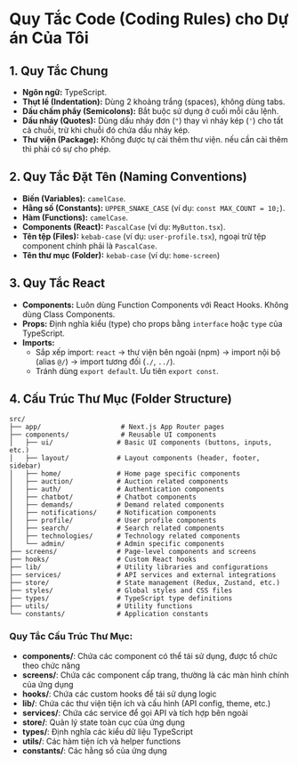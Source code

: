 # Quy Tắc Code (Coding Rules) cho Dự án Của Tôi

## 1. Quy Tắc Chung
- **Ngôn ngữ:** TypeScript.
- **Thụt lề (Indentation):** Dùng 2 khoảng trắng (spaces), không dùng tabs.
- **Dấu chấm phẩy (Semicolons):** Bắt buộc sử dụng ở cuối mỗi câu lệnh.
- **Dấu nháy (Quotes):** Dùng dấu nháy đơn (`"`) thay vì nháy kép (`'`) cho tất cả chuỗi, trừ khi chuỗi đó chứa dấu nháy kép.
- **Thư viện (Package):** Không được tự cài thêm thư viện. nếu cần cài thêm thì phải có sự cho phép.

## 2. Quy Tắc Đặt Tên (Naming Conventions)
- **Biến (Variables):** `camelCase`.
- **Hằng số (Constants):** `UPPER_SNAKE_CASE` (ví dụ: `const MAX_COUNT = 10;`).
- **Hàm (Functions):** `camelCase`.
- **Components (React):** `PascalCase` (ví dụ: `MyButton.tsx`).
- **Tên tệp (Files):** `kebab-case` (ví dụ: `user-profile.tsx`), ngoại trừ tệp component chính phải là `PascalCase`.
- **Tên thư mục (Folder):** `kebab-case` (ví dụ: `home-screen`)

## 3. Quy Tắc React
- **Components:** Luôn dùng Function Components với React Hooks. Không dùng Class Components.
- **Props:** Định nghĩa kiểu (type) cho props bằng `interface` hoặc `type` của TypeScript.
- **Imports:**
    - Sắp xếp import: `react` -> thư viện bên ngoài (npm) -> import nội bộ (alias `@/`) -> import tương đối (`./`, `../`).
    - Tránh dùng `export default`. Ưu tiên `export const`.

## 4. Cấu Trúc Thư Mục (Folder Structure)
```
src/
├── app/                    # Next.js App Router pages
├── components/             # Reusable UI components
│   ├── ui/                # Basic UI components (buttons, inputs, etc.)
│   ├── layout/            # Layout components (header, footer, sidebar)
│   ├── home/              # Home page specific components
│   ├── auction/           # Auction related components
│   ├── auth/              # Authentication components
│   ├── chatbot/           # Chatbot components
│   ├── demands/           # Demand related components
│   ├── notifications/     # Notification components
│   ├── profile/           # User profile components
│   ├── search/            # Search related components
│   ├── technologies/      # Technology related components
│   └── admin/             # Admin specific components
├── screens/               # Page-level components and screens
├── hooks/                 # Custom React hooks
├── lib/                   # Utility libraries and configurations
├── services/              # API services and external integrations
├── store/                 # State management (Redux, Zustand, etc.)
├── styles/                # Global styles and CSS files
├── types/                 # TypeScript type definitions
├── utils/                 # Utility functions
└── constants/             # Application constants
```

### Quy Tắc Cấu Trúc Thư Mục:
- **components/**: Chứa các component có thể tái sử dụng, được tổ chức theo chức năng
- **screens/**: Chứa các component cấp trang, thường là các màn hình chính của ứng dụng
- **hooks/**: Chứa các custom hooks để tái sử dụng logic
- **lib/**: Chứa các thư viện tiện ích và cấu hình (API config, theme, etc.)
- **services/**: Chứa các service để gọi API và tích hợp bên ngoài
- **store/**: Quản lý state toàn cục của ứng dụng
- **types/**: Định nghĩa các kiểu dữ liệu TypeScript
- **utils/**: Các hàm tiện ích và helper functions
- **constants/**: Các hằng số của ứng dụng

